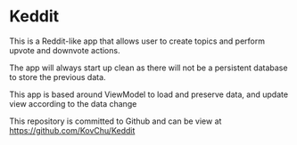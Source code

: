 Keddit
======

This is a Reddit-like app that allows user to create topics and perform upvote and downvote actions.
  
The app will always start up clean as there will not be a persistent database to store the previous data.

This app is based around ViewModel to load and preserve data, and update view according to the data change
 
This repository is committed to Github and can be view at
https://github.com/KovChu/Keddit